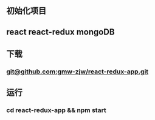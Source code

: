 ## 初始化项目
  ## react react-redux mongoDB 

  ## 下载
  ### [git@github.com:gmw-zjw/react-redux-app.git](git@github.com:gmw-zjw/react-redux-app.git)

  ## 运行
  ### cd react-redux-app && npm start